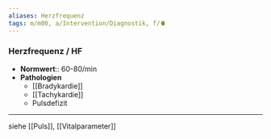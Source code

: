 ```yaml
---
aliases: Herzfrequenz
tags: m/m00, a/Intervention/Diagnostik, f/🫀
---
```

### Herzfrequenz / HF
- **Normwert**:: 60-80/min
- **Pathologien**
	- [[Bradykardie]]
	- [[Tachykardie]]
	- Pulsdefizit
---
siehe [[Puls]], [[Vitalparameter]]
